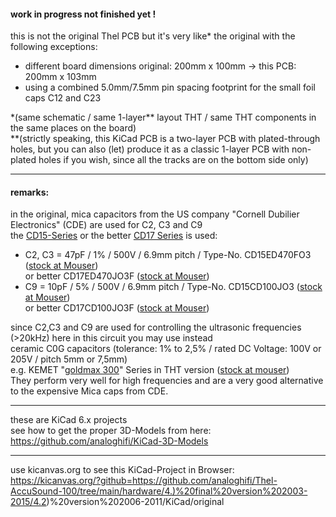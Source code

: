 #### work in progress not finished yet !  

this is not the original Thel PCB but it's very like\* the original with the following exceptions:  
* different board dimensions original: 200mm x 100mm -> this PCB: 200mm x 103mm  
* using a combined 5.0mm/7.5mm pin spacing footprint for the small foil caps C12 and C23  
  
\*(same schematic / same 1-layer\** layout THT / same THT components in the same places on the board)  
\**(strictly speaking, this KiCad PCB is a two-layer PCB with plated-through holes, but you can also (let) produce it as a classic 1-layer PCB with non-plated holes if you wish, since all the tracks are on the bottom side only)  
  
----  

#### remarks:
in the original, mica capacitors from the US company "Cornell Dubilier Electronics" (CDE) are used for C2, C3 and C9  
the [CD15-Series](https://github.com/analoghifi/capacitors/blob/main/audio%20and%20filter%20capacitors/docs/datasheets/mica%20glimmer/CDE_Silver_Mica_series_STD-DIPPED.pdf) or the better [CD17 Series](https://github.com/analoghifi/capacitors/blob/main/audio%20and%20filter%20capacitors/docs/datasheets/mica%20glimmer/CDE_Series_CD17_CD18_high_frequency.pdf) is used:  
* C2, C3 = 47pF / 1% / 500V / 6.9mm pitch / Type-No. CD15ED470FO3 ([stock at Mouser](https://www2.mouser.com/ProductDetail/Cornell-Dubilier-CDE/CD15ED470FO3?qs=9iVfQKk8ifFmXLRqX5bCNQ%3D%3D))  
or better CD17ED470JO3F ([stock at Mouser](https://www2.mouser.com/ProductDetail/Cornell-Dubilier-CDE/CD17ED470JO3F?qs=nnhpPVbCybXjnSWSlsUlRA%3D%3D))
* C9 = 10pF / 5% / 500V / 6.9mm pitch / Type-No. CD15CD100JO3 ([stock at Mouser](https://www2.mouser.com/ProductDetail/Cornell-Dubilier-CDE/CD15CD100JO3?qs=m9iv7GyUMnFXRIC2%252BbnrrQ%3D%3D))  
or better CD17CD100JO3F ([stock at Mouser](https://www2.mouser.com/ProductDetail/Cornell-Dubilier-CDE/CD17CD100JO3F?qs=PXF%252Blbo4VJ7Sv5GDGZWsoQ%3D%3D))  
  
since C2,C3 and C9 are used for controlling the ultrasonic frequencies (>20kHz) here in this circuit you may use instead  
ceramic C0G capacitors (tolerance: 1% to 2,5% / rated DC Voltage: 100V or 205V / pitch 5mm or 7,5mm)  
e.g. KEMET "[goldmax 300](https://github.com/analoghifi/capacitors/blob/main/audio%20and%20filter%20capacitors/docs/datasheets/C0G/KEMET_C1049_GOLDMAX_C0G_THT.pdf)" Series in THT version ([stock at mouser](https://www2.mouser.com/c/passive-components/capacitors/ceramic-capacitors/mlccs-multilayer-ceramic-capacitors/multilayer-ceramic-capacitors-mlcc-leaded/?q=goldmax&capacitance=10%20pF%7C~47%20pF&dielectric=C0G%20%28NP0%29&lead%20spacing=5.08%20mm&tolerance=1%20%25&voltage%20rating%20dc=250%20VDC))  
They perform very well for high frequencies and are a very good alternative to the expensive Mica caps from CDE.  

----  
  
these are KiCad 6.x projects  
see how to get the proper 3D-Models from here: https://github.com/analoghifi/KiCad-3D-Models  
  
----  
  
use kicanvas.org to see this KiCad-Project in Browser:  
https://kicanvas.org/?github=https://github.com/analoghifi/Thel-AccuSound-100/tree/main/hardware/4.)%20final%20version%202003-2015/4.2)%20version%202006-2011/KiCad/original
